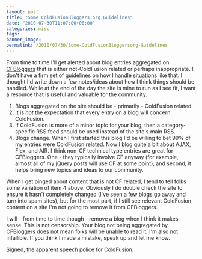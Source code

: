 ```yaml
---
layout: post
title: "Some ColdFusionBloggers.org Guidelines"
date: "2010-07-30T11:07:00+06:00"
categories: misc 
tags: 
banner_image: 
permalink: /2010/07/30/Some-ColdFusionBloggersorg-Guidelines
---
```


From time to time I'll get alerted about blog entries aggregated on <a href="http://www.coldfusionbloggers.org">CFBloggers</a> that is either not-ColdFusion related or perhaps inappropriate. I don't have a firm set of guidelines on how I handle situations like that. I thought I'd write down a few notes/ideas about how I think things should be handled. While at the end of the day the site is mine to run as I see fit, I want a resource that is useful and valuable for the community. 

<ol>
<li>Blogs aggregated on the site should be - primarily - ColdFusion related.
<li>It is <i>not</i> the expectation that every entry on a blog will concern ColdFusion.
<li>If ColdFusion is more of a minor topic for your blog, then a category-specific RSS feed should be used instead of the site's main RSS.
<li>Blogs change. When I first started this blog I'd be willing to bet 99% of my entries were ColdFusion related. Now I blog quite a bit about AJAX, Flex, and AIR. I think non-CF technical type entries are great for CFBloggers. One - they typically involve CF anyway (for example, almost all of my jQuery posts will use CF at some point), and second, it helps bring new topics and ideas to our community. 
</ol>

When I get pinged about content that is not CF related, I tend to tell folks some variation of item 4 above. Obviously I do double check the site to ensure it hasn't completely changed (I've seen a few blogs go away and turn into spam sites), but for the most part, if I still see relevant ColdFusion content on a site I'm not going to remove it from CFBloggers. 

I will - from time to time though - remove a blog when I think it makes sense. This is not censorship. Your blog not being aggregated by CFBloggers does not mean folks will be unable to read it. I'm also not infallible. If you think I made a mistake, speak up and let me know.

Signed, the apparent speech police for ColdFusion.